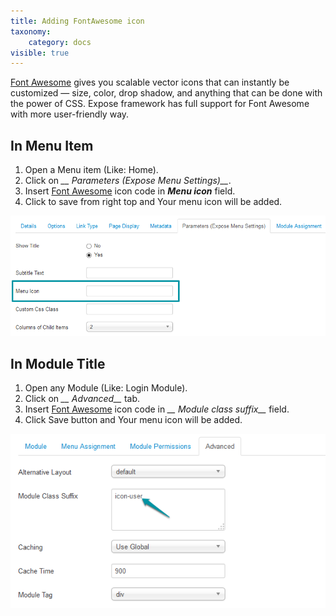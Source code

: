 ```yaml
---
title: Adding FontAwesome icon
taxonomy:
    category: docs
visible: true
---
```


[Font Awesome](http://fortawesome.github.io/Font-Awesome/) gives you scalable vector icons that can instantly be customized — size, color, drop shadow, and anything that can be done with the power of CSS. Expose framework has full support for Font Awesome with more user-friendly way.

## In Menu Item

1. Open a Menu item (Like: Home).
1. Click on *__ Parameters (Expose Menu Settings)__*.
1. Insert [Font Awesome](http://fortawesome.github.io/Font-Awesome/3.2.1/icons/) icon code in *__Menu icon__* field.
1. Click to save from right top and Your menu icon will be added.

![FontAwesome in Menu](font-awesome1.png)

## In Module Title

1. Open any Module (Like: Login Module).
1. Click on *__ Advanced__* tab.
1. Insert [Font Awesome](http://fortawesome.github.io/Font-Awesome/3.2.1/icons/) icon code in *__ Module class suffix__* field.
1. Click Save button and Your menu icon will be added.

![FontAwesome in Module](font-awesome2.png)
